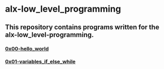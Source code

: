 # alx-low_level_programming

## This repository contains programs written for the alx-low_level-programming.

### [0x00-hello_world](0x00-hello_world)
### [0x01-variables_if_else_while](0x01-variables_if_else_while)
